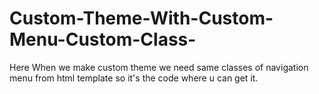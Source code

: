 # Custom-Theme-With-Custom-Menu-Custom-Class-
Here When we make custom theme we need same classes of navigation menu from html template so it's the code where u can get it.
